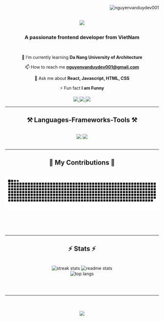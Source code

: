 <img align="right" src="https://komarev.com/ghpvc/?username=nguyenvanduydev001&label=Profile%20views&color=0e75b6&style=flat"  alt="nguyenvanduydev001" />

<h1 align="center">
    <img src="https://readme-typing-svg.herokuapp.com/?font=Righteous&size=35&center=true&vCenter=true&width=500&height=70&duration=4000&lines=Hi+There!+👋;+I'm+Duy!;" />
</h1>

<h3 align="center">A passionate frontend developer from VietNam</h3>

<br/>

<div align="center">

🌱 I’m currently learning **Da Nang University of Architecture**

📫 How to reach me **nguyenvanduydev001@gmail.com**

💬 Ask me about **React, Javascript, HTML, CSS**

⚡ Fun fact **I am Funny**

 </div>
 
<div align="center"> 
  <a href="mailto:nguyenvanduydev001@gmail.com">
    <img src="https://img.shields.io/badge/Gmail-333333?style=for-the-badge&logo=gmail&logoColor=red" />
  </a>
  <a href="https://www.youtube.com/@nguyenvanduy2003" target="_blank">
    <img src="https://img.shields.io/badge/YouTube-FF0000?style=for-the-badge&logo=youtube&logoColor=white" target="_blank" />
  </a>
  <a href="https://codesandbox.io/dashboard/recent" target="_blank">
    <img src="https://img.shields.io/badge/CodeSandbox-000000?style=for-the-badge&logo=codesandbox&logoColor=white" target="_blank" />
  </a>
</div>

 <hr/>
 
<h2 align="center">⚒️ Languages-Frameworks-Tools ⚒️</h2>
<br/>
<div align="center">
    <img src="https://skillicons.dev/icons?i=html,css,javascript,github,figma,tailwind,git,react" />
    <img src="https://skillicons.dev/icons?i=nodejs,python,vscode,typescript,express,firebase,mongodb,linux,java,nextjs,mysql,sass" /><br>
</div>

<br/>
<hr/>

<div align="center">
  <h2>🐍 My Contributions 🐍</h2>
  <br>
  <img alt="snake eating my contributions" src="https://raw.githubusercontent.com/salesp07/salesp07/output/github-contribution-grid-snake.svg" />
  
  <br/><br/><br/>
</div>

<hr/>

<h2 align="center">⚡ Stats ⚡</h2>
<br>
<div align=center>
  <img width=390 src="https://github-readme-streak-stats-salesp07.vercel.app/?user=nguyenvanduydev001&count_private=true&theme=react&border_radius=10" alt="streak stats"/>
  <img width=390 src="https://github-readme-stats-salesp07.vercel.app/api?username=nguyenvanduydev001&count_private=true&show_icons=true&theme=react&rank_icon=github&border_radius=10" alt="readme stats" />
  <br/>
  <img width=325 align="center" src="https://github-readme-stats-salesp07.vercel.app/api/top-langs/?username=nguyenvanduydev001&hide=HTML&langs_count=8&layout=compact&theme=react&border_radius=10&size_weight=0.5&count_weight=0.5&exclude_repo=github-readme-stats" alt="top langs" />
</div>

<br/><br/>

<hr/>
<h1 align="center">
    <img src="https://readme-typing-svg.herokuapp.com/?font=Righteous&size=35&center=true&vCenter=true&width=500&height=70&duration=4000&lines=Thanks+for+visiting!🤗;+Have+a+good+day!;" />
</h1>

<br/>
